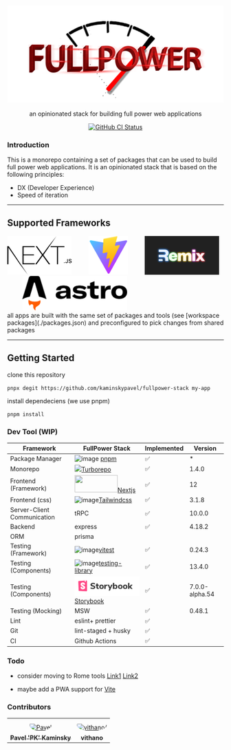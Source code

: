 <p align="center">
  <a href="https://github.com/kaminskypavel/fullpower-stack">
    <img alt="fullpower-stack" src="./docs/logo.png" width="546">
  </a>
</p>

<p align="center">
  an opinionated stack for building full power web applications  
</p>

<p align="center">
  <a href="https://github.com/kaminskypavel/fullpower-stack/actions/workflows/ci.yml"><img alt="GitHub CI Status" src="https://github.com/kaminskypavel/fullpower-stack/actions/workflows/ci.yml/badge.svg"></a>
</p>

### Introduction

This is a monorepo containing a set of packages that can be used to build full power web applications. It is an opinionated stack that is based on the following principles:

- DX (Developer Experience)
- Speed of iteration

---

## Supported Frameworks

<div>
  <a href="https://nextjs.org/docs"><img alt="" aria-label="Next JS" src="./docs/apps/nextjs.svg" height="90"/></a>
  <span aria-hidden>&nbsp;&nbsp;&nbsp;&nbsp;&nbsp;&nbsp;&nbsp;&nbsp;</span>
  <a href="https://vitejs.dev/guide"><img alt="" aria-label="Vite" src="./docs/apps/vite.svg" height="90"/></a>
  <span aria-hidden>&nbsp;&nbsp;&nbsp;&nbsp;&nbsp;&nbsp;&nbsp;&nbsp;</span>
  <a href="https://remix.run/docs/en/v1"><img alt="" aria-label="Remix" src="./docs/apps/remix.png" height="90"/></a>
  <span aria-hidden>&nbsp;&nbsp;&nbsp;&nbsp;&nbsp;&nbsp;&nbsp;&nbsp;</span>
  <a href="https://docs.astro.build/en/getting-started"><img alt="" aria-label="Astro" src="./docs/apps/astro.svg" height="80"/></a>
</div>
all apps are built with the same set of packages and tools (see [workspace packages](./packages.json)
and preconfigured to pick changes from shared packages

---

## Getting Started

clone this repository

```
pnpx degit https://github.com/kaminskypavel/fullpower-stack my-app
```

install dependeciens (we use pnpm)

```
pnpm install
```

### Dev Tool (WIP)

| Framework                   | FullPower Stack                                                                                                                                                                                | Implemented | Version        |
| --------------------------- | ---------------------------------------------------------------------------------------------------------------------------------------------------------------------------------------------- | ----------- | -------------- |
| Package Manager             | ![image](https://user-images.githubusercontent.com/4253088/196271039-0b998d0d-5867-47bf-a627-e36825175aeb.png) [pnpm](https://pnpm.io/)                                                        | ✅          | \*             |
| Monorepo                    | <img src="https://user-images.githubusercontent.com/4253088/196269627-8da367d0-5e1a-40a6-b261-d0f4e00498c1.png" height="40">[Turborepo](https://turborepo.org/docs)                            | ✅          | 1.4.0          |
| Frontend (Framework)        | <img src="https://user-images.githubusercontent.com/4253088/196269841-32444c2d-7798-471d-8c7d-455323680297.png" width="100vw" height="40">[Nextjs](https://nextjs.org/docs/getting-started)    | ✅          | 12             |
| Frontend (css)              | ![image](https://user-images.githubusercontent.com/4253088/196271439-de4d436c-fb47-4a7e-84a6-fcc01d86026b.png)[Tailwindcss](https://tailwindcss.com/docs/installation)                         | ✅          | 3.1.8          |
| Server-Client Communication | tRPC                                                                                                                                                                                           | ✅          | 10.0.0         |
| Backend                     | express                                                                                                                                                                                        | ✅          | 4.18.2         |
| ORM                         | prisma                                                                                                                                                                                         |
| Testing (Framework)         | ![image](https://user-images.githubusercontent.com/4253088/196270525-cea1d088-d329-4dba-879d-5e48ef779544.png)[vitest](https://vitest.dev/)                                                    | ✅          | 0.24.3         |
| Testing (Components)        | ![image](https://user-images.githubusercontent.com/4253088/196271647-0265eca3-61e4-44c2-8641-fabdb07e875f.png)[testing-library](https://testing-library.com/docs/react-testing-library/intro/) | ✅          | 13.4.0         |
| Testing (Components)        | <img src="./docs/apps/storybook.png" >[Storybook](https://storybook.js.org/blog/first-class-vite-support-in-storybook/)                                                                        | ✅          | 7.0.0-alpha.54 |
| Testing (Mocking)           | MSW                                                                                                                                                                                            | ✅          | 0.48.1         |
| Lint                        | eslint+ prettier                                                                                                                                                                               | ✅          |
| Git                         | lint-staged + husky                                                                                                                                                                            | ✅          |
| CI                          | Github Actions                                                                                                                                                                                 | ✅          |

### Todo

- consider moving to Rome tools [Link1](https://twitter.com/sebmck/status/1589987087780302848) [Link2](https://rome.tools/blog/2022/11/08/rome-10.html)

- maybe add a PWA support for [Vite](https://vite-pwa-org.netlify.app/guide/)

### Contributors

<table>
<tr>
    <td align="center" style="word-wrap: break-word; width: 150.0; height: 150.0">
        <a href=https://github.com/kaminskypavel>
            <img src=https://avatars.githubusercontent.com/u/4253088?v=4 width="100;"  style="border-radius:50%;align-items:center;justify-content:center;overflow:hidden;padding-top:10px" alt=Pavel 'PK' Kaminsky/>
            <br />
            <sub style="font-size:14px"><b>Pavel 'PK' Kaminsky</b></sub>
        </a>
    </td>
    <td align="center" style="word-wrap: break-word; width: 150.0; height: 150.0">
        <a href=https://github.com/vithano>
            <img src=https://avatars.githubusercontent.com/u/11342649?v=4 width="100;"  style="border-radius:50%;align-items:center;justify-content:center;overflow:hidden;padding-top:10px" alt=vithano/>
            <br />
            <sub style="font-size:14px"><b>vithano</b></sub>
        </a>
    </td>
</tr>
</table>
